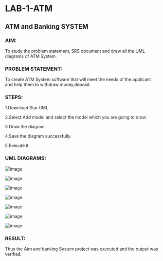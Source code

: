 # LAB-1-ATM
## ATM and Banking SYSTEM
### AIM: 
To study the problem statement, SRS document and draw all the UML diagrams of ATM
System.
### PROBLEM STATEMENT:
To create ATM System software that will meet the needs of the applicant and help them
to withdraw money,deposit.
### STEPS:
1.Download Star UML.

2.Select Add model and select the model which you are going to draw.

3.Draw the diagram.

4.Save the diagram successfully.

5.Execute it.

### UML DIAGRAMS:

![image](https://github.com/KameshLeVI/LAB-1-ATM/assets/120780633/e8661e4f-8d2f-4f12-98a3-a4c05b456a91)

![image](https://github.com/KameshLeVI/LAB-1-ATM/assets/120780633/02c2b751-a1b8-41cc-9f1e-d3f563e4c5e0)

![image](https://github.com/KameshLeVI/LAB-1-ATM/assets/120780633/bb521f24-76b3-463f-adab-ae99c8b543da)

![image](https://github.com/KameshLeVI/LAB-1-ATM/assets/120780633/da222645-e54e-4219-902d-b5acc27d984d)

![image](https://github.com/KameshLeVI/LAB-1-ATM/assets/120780633/b7541c0b-bc06-41b0-8efd-d0e055f8c6d1)

![image](https://github.com/KameshLeVI/LAB-1-ATM/assets/120780633/99f1f010-5ecb-4ef0-9c53-23e00c40912e)

![image](https://github.com/KameshLeVI/LAB-1-ATM/assets/120780633/7b04b0cb-e0d4-490a-8445-1103d8631aa5)

### RESULT: 
Thus the Atm and banking System project was executed and the output was verified.
